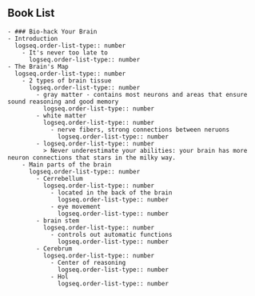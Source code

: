## Book List
	- ### Bio-hack Your Brain
	- Introduction
	  logseq.order-list-type:: number
		- It's never too late to 
		  logseq.order-list-type:: number
	- The Brain's Map
	  logseq.order-list-type:: number
		- 2 types of brain tissue
		  logseq.order-list-type:: number
			- gray matter - contains most neurons and areas that ensure sound reasoning and good memory
			  logseq.order-list-type:: number
			- white matter 
			  logseq.order-list-type:: number
				- nerve fibers, strong connections between neruons
				  logseq.order-list-type:: number
			- logseq.order-list-type:: number
			  > Never underestimate your abilities: your brain has more neuron connections that stars in the milky way.
		- Main parts of the brain
		  logseq.order-list-type:: number
			- Cerrebellum 
			  logseq.order-list-type:: number
				- located in the back of the brain
				  logseq.order-list-type:: number
				- eye movement 
				  logseq.order-list-type:: number
			- brain stem
			  logseq.order-list-type:: number
				- controls out automatic functions
				  logseq.order-list-type:: number
			- Cerebrum 
			  logseq.order-list-type:: number
				- Center of reasoning
				  logseq.order-list-type:: number
				- Hol
				  logseq.order-list-type:: number